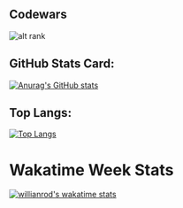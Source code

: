 ## Codewars
![alt rank](https://www.codewars.com/users/krovorgen/badges/large) 

## GitHub Stats Card: ##
[![Anurag's GitHub stats](https://github-readme-stats.vercel.app/api?username=krovorgen&show_icons=true&count_private=true&theme=tokyonight)](https://github.com/Fuza322/github-readme-stats)

## Top Langs: ##
[![Top Langs](https://github-readme-stats.vercel.app/api/top-langs/?username=krovorgen&layout=compact&theme=tokyonight)](https://github.com/Fuza322/github-readme-stats)

# Wakatime Week Stats
[![willianrod's wakatime stats](https://github-readme-stats.vercel.app/api/wakatime?username=krovorgen&layout=compact)](https://github.com/anuraghazra/github-readme-stats)

